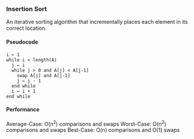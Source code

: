 ### Insertion Sort

An iterative sorting algorithm that incrementally places each element in its correct location.

#### Pseudocode

```
i ← 1
while i < length(A)
  j ← i
  while j > 0 and A[j] < A[j-1]
    swap A[j] and A[j-1]
    j ← j - 1
  end while
  i ← i + 1
end while
```

#### Performance

Average-Case: O(n<sup>2</sup>) comparisons and swaps
Worst-Case:   O(n<sup>2</sup>) comparisons and swaps
Best-Case:    O(n) comparisons and O(1) swaps
